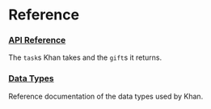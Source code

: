 # Reference

### [API Reference](system/kernel/khan/reference/tasks)

The `task`s Khan takes and the `gift`s it returns.

### [Data Types](system/kernel/khan/reference/types)

Reference documentation of the data types used by Khan.
